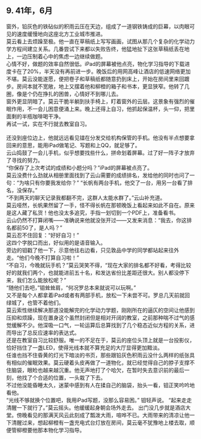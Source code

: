 ## 9. 41年，6月  
   窗外，铅灰色的铁砧似的积雨云压在天边，组成了一道钢铁铸成的巨幕，以肉眼可见的速度缓慢地向这座北方工业城市推进。  
	莫云看上去烦躁至极。他一直在草稿纸上写写画画，试图从那几个复杂的化学动力学方程间建立关系。几番尝试下来都以失败告终，他猛地扯下这张草稿纸丢在地上，一边压制着心中的焦虑一边继续做题。    
	心情不好，做题的效率自然很低。iPad的屏幕被他点亮，物化学习指导的下载进度卡在了20%，半天没有再前进一步。晚饭后的用网高峰让酒店的低速网络更加不堪。莫云没能遂愿，便把卷子和草稿纸都随意扔到床上，开始在房间里来回踱步。房间本就不宽敞，地上又摆着他和柳橙的箱子和书本，更显狭窄。他转了几圈，像是个仍在挣扎的困兽，心情好不到哪儿去。  
	窗外更显阴暗了。莫云干脆半躺到扶手椅上，盯着窗外的云层。这景象有强烈的催眠作用，不一会儿困意便涌上来。晚上还得上自习，他抓起保温杯，头一仰，把里面剩的半瓶咖啡喝干净。    
	再试一试，实在不行就去教室自习。  
<br/>
	还没到座位边上，他就远远看见镭在分发交给机构保管的手机。他没有半点想要拿回来的意思，能用iPad做笔记、写题和上QQ，就足够了。  
	云山捣鼓了一会儿手机，似乎想要找些什么，拼命划着屏幕。过了好一阵子才放弃了寻找的努力。  
	“你保存了上次考试的成绩和小题分吗？”iPad的屏幕被点亮了。  
	莫云没费什么劲就从相册里面找到了云山需要的成绩排名，发给他的同时也问了一句：“为啥只有你要我发给你？”
	“长帆有两台手机，他交了一台，用另一台看了排名，没保存。”  
	“不到两天的聊天记录我都翻不完，这群人太能水群了。”云山补充道。  
	莫云哑然，长帆果然留了一手，怪不得长帆在那顿晚饭上看起来如此不自在。原来是这人藏了私货！他也没太多追究，手指一划切到一个PDF上，准备看书。  
	云山仍然不打算闭嘴——准确说来他就没张开过——又发来消息：“我去，你这排名都前50了，是人吗？”  
	莫云忍不住回复：“好好自习！”  
	这四个字脱口而出，好似用的是语音输入。  
	旁边的钼戳了他一下，示意他往右边看，只见敦品中学的同学都站起来往外走。“他们今晚不打算自习啦！”  
	“不自习，今晚就玩手机？”莫云哭笑不得，“现在大家的排名都不好看，考得比较好的就我们两个，也就能进前五十名，和发达省份比差距还很大。别人都没停下来，我们怎么能放松呢？”    
	“随他们去吧，”钼耸耸肩，“何况罗总本来就说可以玩啊。”  
	又不是每个人都拿着iPad或者有两部手机，放松一下未尝不可。罗总几天前就回绿城了，也管不着他们。  
	莫云索性继续解决那道没能解完的化学动力学题，刚刚所在的逼仄的空间让他感到压抑和烦躁，现在置身这个虽然封闭但是相对开阔的教室，之前那种喘不过气的感觉缓解不少。他深吸一口气，一轮运算后总算找到了几个稳态近似方程的关系，进而导出了总反应速率的表达式。  
	还是在教室自习比较舒服。唯一的不足在于，莫云的座位头顶上就是一台投影仪，恰好挡住了一盏LED，使得光线本就不算充足的大厅显得更加黯淡。  
	任谁也挡不住昏黄的灯光下暗淡的书页，那些跟铅灰色积雨云没什么两样的纸张具有相似的催眠效果。莫云硬着头皮再做了一道物化，就已经觉得自己的脖子支撑不住脑袋，眼睑也越来越沉重。他无声地打了个哈欠，在暂时失去意识前的最后一刻，他找了个合适的位置，一头栽了下去。  
	不过他没能昏睡太久，迷蒙中感到有人在揉自己的脑袋，抬头一看，钼正笑吟吟地看他。  
	“光线不够就换个位置吧，我用iPad写题，没那么容易困。”  钼轻声说。
	“起来走走清醒一下就行了。”莫云摇头。他缓缓起身朝会场外走去。
	出门没几步就是酒店大堂。傍晚看见的那满天风云此刻成了瓢泼大雨，喧哗不已。大雨带来的清凉让他一下清醒过来，想起柳橙有一盏充电式台灯放在房间，莫云毫不犹豫地上楼去取，顺便管柳橙要他那本物化学习指导。  
	
	
